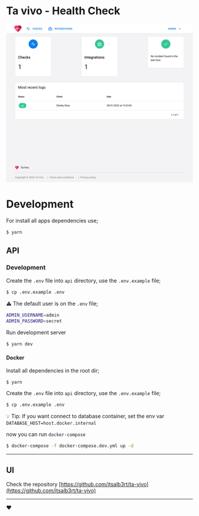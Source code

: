# Ta vivo - Health Check

![dashbaord](./docs/images/dashboard.png)

# Development

For install all apps dependencies use;

```bash
$ yarn
```


## API

### Development

Create the `.env` file into `api` directory, use the `.env.example` file;

```bash
$ cp .env.example .env
```

:warning: The default user is on the `.env` file;

```bash
ADMIN_USERNAME=admin
ADMIN_PASSWORD=secret
```

Run development server

```bash
$ yarn dev
```

#### Docker

Install all dependencies in the root dir;

```
$ yarn
```

Create the `.env` file into `api` directory, use the `.env.example` file;

```bash
$ cp .env.example .env
```

:bulb: Tip: If you want connect to database container, set the env var `DATABASE_HOST=host.docker.internal` 

now you can run `docker-compose`

```bash
$ docker-compose -f docker-compose.dev.yml up -d
```

---

## UI

Check the repository [https://github.com/itsalb3rt/ta-vivo](https://github.com/itsalb3rt/ta-vivo)

---

:heart: